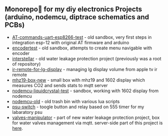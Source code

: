 
## Monorepo🤪 for my diy electronics Projects (arduino, nodemcu, diptrace schematics and PCBs)

- [AT-commands-uart-esp8266-test](/AT-commands-uart-esp8266-test) - old sandbox, very first steps in integration esp-12 with original AT firmware and arduino
- [encodertest](/encodertest) - old sandbox, attempts to create menu navigable with encoder
- [interstellar](/interstellar) - old water leakage protection project (previously was a root of repository)
- [ir-remote-for-lg-display](/ir-remote-for-lg-display) - managing lg display volume from apple tv ir remote
- [mhz19-box-new](/mhz19-box-new) - small box with mhz19 and 1602 display which measures CO2 and sends stats to mqtt server
- [nodemcu-liquidcrystal-test](/nodemcu-liquidcrystal-test) - sandbox, working with 1602 display from nodemcu
- [nodemcu-old](/nodemcu-old) - old trash bin with various lua scripts
- [psu-switch](/psu-switch) - toogle button and relay based on 555 timer for my labaratory psu
- [valves-manipulator](/valves-manipulator) - part of new water leakage protection project, box for water valves management via mqtt. server-side part of this project is [here](https://github.com/fedulovivan/mhz19-next).
